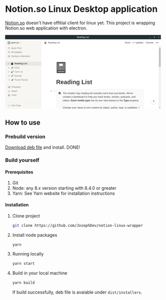 # Notion.so Linux Desktop application

[Notion.so](https://www.notion.so) doesn't have offitial client for linux yet. This project is wrapping Notion.so web application with electron.

![notion_linux_screenshot](resources/screenshot.png?raw=true "Notion.so Linux App")

## How to use

### Prebuild version

[Download deb file](https://github.com/JosephDev/notion-linux-wrapper/tree/master/dist/installers) and install. DONE!

### Build yourself

#### Prerequisites

1. Git
2. Node: any 8.x version starting with 8.4.0 or greater
3. Yarn: See Yarn website for installation instructions

#### Installation

1. Clone project

   ``` bash
   git clone https://github.com/JosephDev/notion-linux-wrapper
   ```

2. Install node packages

   ``` bash
   yarn
   ```

3. Running locally

   ``` bash
   yarn start
   ```

4. Build in your local machine

   ``` bash
   yarn build
   ```

   If build successfully, deb file is avaiable under `dist/installers`.

